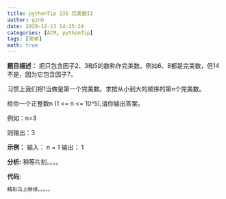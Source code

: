 ```yaml
---
title: pythonTip 135 完美数II
author: gznb
date: 2020-12-13 14:25:24
categories: [ACM, pythonTip]
tags: [简单]
math: true
---
```


**题目描述：**
把只包含因子2、3和5的数称作完美数。例如6、8都是完美数，但14不是，因为它包含因子7。

习惯上我们把1当做是第一个完美数。求按从小到大的顺序的第n个完美数。



给你一个正整数n (1 <= n <= 10^5),请你输出答案。

例如：n=3

则输出：3

**示例：**
输入：
n = 1
输出：
1


**分析:**
稍等片刻。。。。

**代码:**
```python
精彩马上继续。。。。。
```
